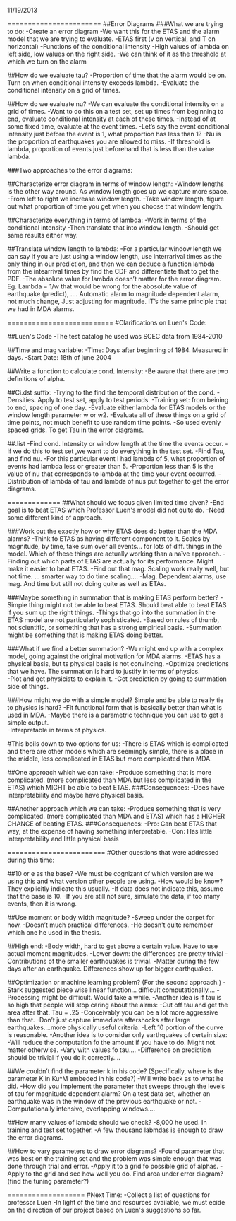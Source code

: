 11/19/2013

=======================
##Error Diagrams
###What we are trying to do:
-Create an error diagram
-We want this for the ETAS and the alarm model that we are trying to evaluate.
-ETAS first (v on vertical, and T on horizontal)
-Functions of the conditional intensity
-High values of lambda on left side, low values on the right side.
-We can think of it as the threshold at which we turn on the alarm

##How do we evaluate tau?
-Proportion of time that the alarm would be on. Turn on when conditional intensity exceeds lambda.
-Evaluate the conditional intensity on a grid of times. 

##How do we evaluate nu?
-We can evaluate the conditional intensity on a grid of times.
-Want to do this on a test set, set up times from beginning to end, evaluate conditional intensity at each of 
these times. 
-Instead of at some fixed time, evaluate at the event times.
-Let’s say the event conditional intensity just before the event is 1, what proportion has less than 1?
-Nu is the proportion of earthquakes you are allowed to miss.
-If threshold is lambda, proportion of events just beforehand that is less than the value lambda.

###Two approaches to the error diagrams:

##Characterize error diagram in terms of window length:
-Window lengths is the other way around. As window length goes up we capture more space. 
-From left to right we increase window length.
-Take window length, figure out what proportion of time you get when you choose that window length.

##Characterize everything in terms of lambda:
-Work in terms of the conditional intensity
-Then translate that into window length. 
-Should get same results either way.

##Translate window length to lambda:
-For a particular window length we can say if you are just using a window length, use interrarival times
as the only thing in our prediction, and then we can deduce a function lambda from the intearrival 
times by find the CDF and differentiate that to get the PDF. 
-The absolute value for lambda doesn’t matter for the error diagram.
Eg. Lambda = 1/w that would be wrong for the abosolute value of earthquake (predict), ….
Automatic alarm to magnitude dependent alarm, not much change, 
Just adjusting for magnitude. IT’s the same principle that we had in MDA alarms. 



==========================
#Clarifications on Luen's Code:

##Luen's Code
-The test catalog he used was SCEC data from 1984-2010

##Time and mag variable:
-Time: Days after beginning of 1984. Measured in days. 
-Start Date: 18th of june 2004 

##Write a function to calculate cond. Intensity:
-Be aware that there are two definitions of alpha. 

##Ci.dst suffix: 
-Trying to the find the temporal distribution of the cond. 
-Densities. Apply to test set, apply to test periods. 
-Training set: from beining to end, spacing of one day. 
-Evaluate either lambda for ETAS models or the window length parameter w or w2. 
-Evaluate all of these things on a grid of time points, not much benefit to use random time points. 
-So used evenly spaced grids. To get Tau in the error diagrams.

##.list 
-Find cond. Intensity or window length at the time the events occur. 
-If we do this to test set ,we want to do everything in the test set. 
-Find Tau, and find nu. 
-For this particular event I had lambda of 5, what proportion of events had lambda less or greater than 5. 
-Proportion less than 5 is the value of nu that corresponds to lambda at the time your event occurred. 
-Distribution of lambda of tau and lambda of nus put together to get the error diagrams. 


=============
##What should we focus given limited time given?
-End goal is to beat ETAS which Professor Luen's model did not quite do. 
-Need some different kind of approach. 

###Work out the exactly how or why ETAS does do better than the MDA alarms?
-Think fo ETAS as having different component to it. Scales by magnitude, by time, take sum over all events… 
for lots of diff. things in the model. Which of these things are actually working than a naïve approach. 
-Finding out which parts of ETAS are actually for its performance. Might make it easier to beat ETAS. 
-Find out that mag. Scaling work really well, but not time. … smarter way to do time scaling….
-Mag. Dependent alarms, use mag. And time but still not doing quite as well as ETAs. 

###Maybe something in summation that is making ETAS perform better?
-Simple thing might not be able to beat ETAS. Should beat able to beat ETAS if you sum up the right things. 
-Things that go into the summation in the ETAS model are not particularly sophisticated. 
-Based on rules of thumb, not scientific, or something that has a strong empirical basis.
-Summation might be something that is making ETAS doing better. 

###What if we find a better summation?
-We might end up with a complex model, going against the original motivation for MDA alarms. 
-ETAS has a physical basis, but ts physical basis is not convincing.
-Optimize predictions that we have. The summation is hard to justify in terms of physics.  
-Plot and get physicists to explain it.
-Get prediction by going to summation side of things.

###How might we do with a simple model? Simple and be able to really tie to physics is hard?
-Fit functional form that is basically better than what is used in MDA. 
-Maybe there is a parametric technique you can use to get a simple output.  
-Interpretable in terms of physics.

#This boils down to two options for us:
-There is ETAS which is complicated and there are other models which are seemingly simple, 
there is a place in the middle, less complicated in ETAS but more complicated than MDA.

##One approach which we can take: 
-Produce something that is more complicated. (more complicated than MDA but less complicated in the ETAS) which MIGHT be
able to beat ETAS. 
###Consequences:
-Does have interpretability and maybe have physical basis.

##Another approach which we can take: 
-Produce something that is very complicated. (more complicated than MDA and ETAS) which has a HIGHER CHANCE of beating
ETAS.
###Consequences:
-Pro: Can beat ETAS that way, at the expense of having something interpretable.
-Con: Has little interpretability and little physical basis


========================
#Other questions that were addressed during this time:

##10 or e as the base?
-We must be cognizant of which version are we using this and what version other people are using. 
-How would be know? They explicitly indicate this usually. 
-If data does not indicate this, assume that the base is 10.
-If you are still not sure, simulate the data, if too many events, then it is wrong.

##Use moment or body width magnitude?
-Sweep under the carpet for now. 
-Doesn’t much practical differences. 
-He doesn't quite remember which one he used in the thesis.

##High end:
-Body width, hard to get above a certain value. Have to use actual moment magnitudes. 
-Lower down: the differences are pretty trivial
-Contributions of the smaller earthquakes is trivial.
-Matter during the few days after an earthquake. Differences show up for bigger earthquakes.

##Optimization or machine learning problem? (For the second approach.)
-Stark suggested piece wise linear function… difficult computationally….
-Processing might be difficult. Would take a while. 
-Another idea is if tau is so high that people will stop caring about the alrms:
-Cut off tau and get the area after that. Tau = .25 
-Conceivably you can be a lot more aggressive than that. 
-Don’t just capture immediate aftershocks after large earthquakes….more physically useful criteria.
-Left 10 portion of the curve is reasonable.
-Another idea is to consider only earthquakes of certain size:
-Will reduce the computation fo the amount if you have to do. Might not matter otherwise.
-Vary with values fo tau….
-Difference on prediction should be trivial if you do it correctly….

##We couldn’t find the parameter k in his code? (Specifically, where is the parameter K in Ku^M embeded in his code?)
-Will write back as to what he did.
-How did you implement the parameter that sweeps through the levels of tau for magnitude dependent alarm?
On a test data set, whether an earthquake was in the window of the previous earthquake or not. 
-Computationally intensive, overlapping windows…. 

##How many values of lambda should we check? 
-8,000 he used. In training and test set together. 
-A few thousand labmdas is enough to draw the error diagrams. 

##How to vary parameters to draw error diagrams?
-Found parameter that was best on the training set and the problem was simple enough that was done through 
trial and error. 
-Apply it to a grid fo possible grid of alphas. 
-Apply to the grid and see how well you do. Find area under error diagram? (find the tuning parameter?) 

===================
#Next Time:
-Collect a list of questions for professor Luen
-In light of the time and resources available, we must ecide on the direction of our project based on Luen's suggestions 
so far.


